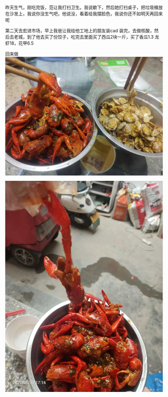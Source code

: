 昨天生气，刚吃完饭，范让我打扫卫生。我说歇下，然后她打扫桌子，把垃圾桶放在沙发上，我说你没生气吧，他说没，看着给我摆脸色，我说你还不如明天再回来呢


第二天去宏进市场，早上我爸让我给他工地上的朋友装cad 装完，去做核酸，然后去老城，到了他去买了份饺子，吃完去里面买了西瓜2块一斤，买了香瓜1.3
龙虾18，花甲6.5


回来做![](../../img/6904315-9e1620f48970ed47.jpg)

![](../../img/6904315-397475741d0ef54c.jpg)
